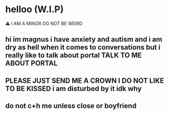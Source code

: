 # helloo (W.I.P)

⚠️ I AM A MINOR DO NOT BE WEIRD

hi im magnus
i have anxiety and autism and i am dry as hell when it comes to conversations
but i really like to talk about portal TALK TO ME ABOUT PORTAL
-
PLEASE JUST SEND ME A CROWN I DO NOT LIKE TO BE KISSED
i am disturbed by it idk why
-
do not c+h me unless close or boyfriend
-
